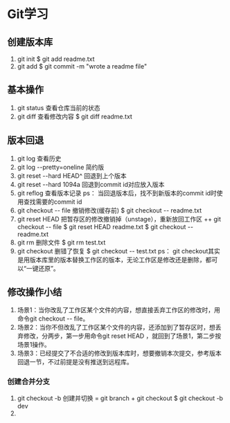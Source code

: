 # Git学习
## 创建版本库
1. git init
$ git add readme.txt
2. git add
$ git commit -m "wrote a readme file"
## 基本操作
1. git status 查看仓库当前的状态
2. git diff 查看修改内容
$ git diff readme.txt
## 版本回退
1. git log 查看历史
2. git log --pretty=oneline 简约版
3. git reset --hard HEAD^ 回退到上个版本
4. git reset --hard 1094a 回退到commit id对应放入版本
5. git reflog 查看版本记录
ps： 当回退版本后，找不到新版本的commit id时使用查找需要的commit id
6. git checkout -- file  撤销修改(缓存前)
$ git checkout -- readme.txt
7. git reset HEAD <file>  把暂存区的修改撤销掉（unstage），重新放回工作区
++ git checkout -- file
$ git reset HEAD readme.txt
$ git checkout -- readme.txt
8. git rm 删除文件
$ git rm test.txt
9. git checkout 删错了恢复
$ git checkout -- test.txt
ps： git checkout其实是用版本库里的版本替换工作区的版本，无论工作区是修改还是删除，都可以“一键还原”。
## 修改操作小结
1. 场景1：当你改乱了工作区某个文件的内容，想直接丢弃工作区的修改时，用命令git checkout -- file。
2. 场景2：当你不但改乱了工作区某个文件的内容，还添加到了暂存区时，想丢弃修改，分两步，第一步用命令git reset HEAD <file>，就回到了场景1，第二步按场景1操作。
3. 场景3：已经提交了不合适的修改到版本库时，想要撤销本次提交，参考版本回退一节，不过前提是没有推送到远程库。
### 创建合并分支
1. git checkout -b 创建并切换 = git branch + git checkout
$ git checkout -b dev
2. 


